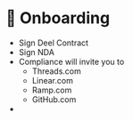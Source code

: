 # 🛫 Onboarding

* Sign Deel Contract
* Sign NDA
* Compliance will invite you to
  * Threads.com
  * Linear.com
  * Ramp.com
  * GitHub.com
*
